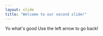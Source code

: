 ```yaml
---
layout: slide
title: "Welcome to our second slide!"
---
```

Yo what's good
Use the left arrow to go back!
